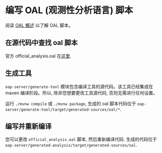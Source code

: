 # 编写 OAL (观测性分析语言) 脚本

阅读 [OAL 概述](../concepts-and-designs/oal.md) 以了解 OAL 脚本。

## 在源代码中查找 oal 脚本

官方 official_analysis.oal 在[这里](https://github.com/apache/skywalking/blob/master/oap-server/generated-analysis/src/main/resources/official_analysis.oal).

## 生成工具

`oap-server/generate-tool` 模块包含编译工具的源代码。该工具已经集成在 maven 编译阶段。所以, 除非您想要更改工具源代码, 否则无需进行任何设置。

运行 `./mvnw compile` 或 `./mvnw package`, 生成的 oal 脚本代码位于 `oap-server/generate-tool/target/generated-sources/oal/*`.

## 编写并重新编译

您可以更改 `official_analysis.oal` 脚本, 然后重新编译代码.
生成的代码位于 `oap-server/generated-analysis/target/generated-sources/oal`.
